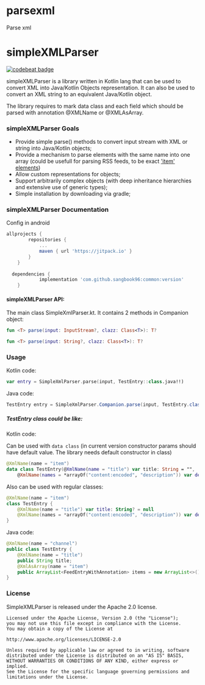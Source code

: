 # parsexml
Parse xml
# simpleXMLParser

[![codebeat badge](https://codebeat.co/badges/3211f6de-04cc-4b2a-940e-21a015181cb0)](https://codebeat.co/projects/github-com-vmalikov-simplexmlparser-master)

simpleXMLParser is a library written in Kotlin lang that can be used to convert XML into Java/Kotlin Objects representation. It can also be used to convert an XML string to an equivalent Java/Kotlin object.

The library requires to mark data class and each field which should be parsed with annotation @XMLName or @XMLAsArray.

### simpleXMLParser Goals

  * Provide simple parse() methods to convert input stream with XML or string into Java/Kotlin objects;
  * Provide a mechanism to parse elements with the same name into one array (could be usefull for parsing RSS feeds, to be exact ['item' elements](https://www.w3schools.com/xml/xml_rss.asp))
  * Allow custom representations for objects;
  * Support arbitrarily complex objects (with deep inheritance hierarchies and extensive use of generic types);
  * Simple installation by downloading via gradle;

### simpleXMLParser Documentation
Config in android
```gradle
allprojects {
		repositories {
			...
			maven { url 'https://jitpack.io' }
		}
	}
  
  dependencies {
	        implementation 'com.github.sangbook96:common:version'
	}
 ```

#### simpleXMLParser API: 

The main class SimpleXmlParser.kt. It contains 2 methods in Companion object:
```kotlin
fun <T> parse(input: InputStream?, clazz: Class<T>): T?
```

```kotlin
fun <T> parse(input: String?, clazz: Class<T>): T?
```

### Usage

Kotlin code:
```kotlin 
var entry = SimpleXmlParser.parse(input, TestEntry::class.java!!)
```

Java code:
```java 
TestEntry entry = SimpleXmlParser.Companion.parse(input, TestEntry.class);
```

##### TestEntry class could be like:

Kotlin code:

Can be used with ```data class``` (in current version constructor params should have default value. The library needs default constructor in class)
```kotlin
@XmlName(name = "item")
data class TestEntry(@XmlName(name = "title") var title: String = "",
    @XmlName(names = *arrayOf("content:encoded", "description")) var description: String = "")
```
Also can be used with regular classes:
```kotlin
@XmlName(name = "item")
class TestEntry {
    @XmlName(name = "title") var title: String? = null
    @XmlName(names = *arrayOf("content:encoded", "description")) var description: String? = null
}
```

Java code:
```java
@XmlName(name = "channel")
public class TestEntry {
    @XmlName(name = "title")
    public String title;
    @XmlAsArray(name = "item")
    public ArrayList<FeedEntryWithAnnotation> items = new ArrayList<>();
}
```

### License

SimpleXMLParser is released under the Apache 2.0 license.

    Licensed under the Apache License, Version 2.0 (the "License");
    you may not use this file except in compliance with the License.
    You may obtain a copy of the License at

    http://www.apache.org/licenses/LICENSE-2.0

    Unless required by applicable law or agreed to in writing, software
    distributed under the License is distributed on an "AS IS" BASIS,
    WITHOUT WARRANTIES OR CONDITIONS OF ANY KIND, either express or implied.
    See the License for the specific language governing permissions and
    limitations under the License.
